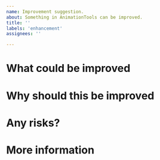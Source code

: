 ```yaml
---
name: Improvement suggestion.
about: Something in AnimationTools can be improved.
title: ''
labels: 'enhancement'
assignees: ''

---
```


<!-- When reporting a improvement, please read this complete template and fill all the questions in order to get a better response -->

# What could be improved
<!-- What part of the code/functionality could be improved? -->

# Why should this be improved
<!--  Why is this necessary to be improved? -->

# Any risks?
<!-- Are there any risks in improving this? Will the API change? Will other functionality change? -->

# More information
<!-- Do you have any other useful information about this improvement report? Please write it down here -->
<!-- Possible helpful information: references to other sites/repositories -->
<!-- Are you interested in working on a PR for this? -->
